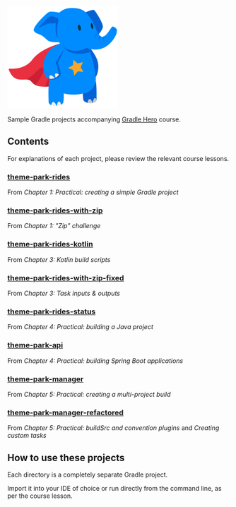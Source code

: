 [![Gradle Hero](gradle-hero.png)](https://learn.tomgregory.com/courses/gradle-hero)

Sample Gradle projects accompanying [Gradle Hero](https://learn.tomgregory.com/courses/gradle-hero) course.

## Contents

For explanations of each project, please review the relevant course lessons.

### [theme-park-rides](theme-park-rides)
From _Chapter 1: Practical: creating a simple Gradle project_
### [theme-park-rides-with-zip](theme-park-rides-with-zip)
From _Chapter 1: "Zip" challenge_
### [theme-park-rides-kotlin](theme-park-rides-kotlin)
From _Chapter 3: Kotlin build scripts_
### [theme-park-rides-with-zip-fixed](theme-park-rides-with-zip-fixed)
From _Chapter 3: Task inputs & outputs_
### [theme-park-rides-status](theme-park-rides-status)
From _Chapter 4: Practical: building a Java project_
### [theme-park-api](theme-park-api)
From _Chapter 4: Practical: building Spring Boot applications_
### [theme-park-manager](theme-park-manager)
From _Chapter 5: Practical: creating a multi-project build_
### [theme-park-manager-refactored](theme-park-manager-refactored)
From _Chapter 5: Practical: buildSrc and convention plugins_ and _Creating custom tasks_

## How to use these projects

Each directory is a completely separate Gradle project. 

Import it into your IDE of choice or run directly from the command line, as per the course lesson. 